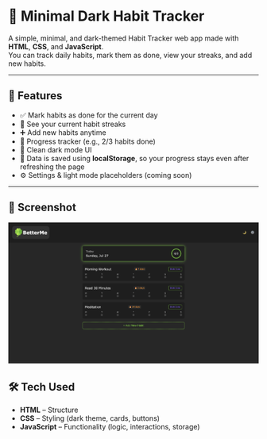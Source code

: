 # 🧠 Minimal Dark Habit Tracker

A simple, minimal, and dark-themed Habit Tracker web app made with **HTML**, **CSS**, and **JavaScript**.  
You can track daily habits, mark them as done, view your streaks, and add new habits.

---

## 🚀 Features

- ✅ Mark habits as done for the current day
- 📆 See your current habit streaks
- ➕ Add new habits anytime
- 🎯 Progress tracker (e.g., 2/3 habits done)
- 🌙 Clean dark mode UI
- 💾 Data is saved using **localStorage**, so your progress stays even after refreshing the page
- ⚙️ Settings & light mode placeholders (coming soon)

---

## 📸 Screenshot

![Habit Tracker Screenshot](assets/screenshot.png)


## 🛠️ Tech Used

- **HTML** – Structure
- **CSS** – Styling (dark theme, cards, buttons)
- **JavaScript** – Functionality (logic, interactions, storage)



